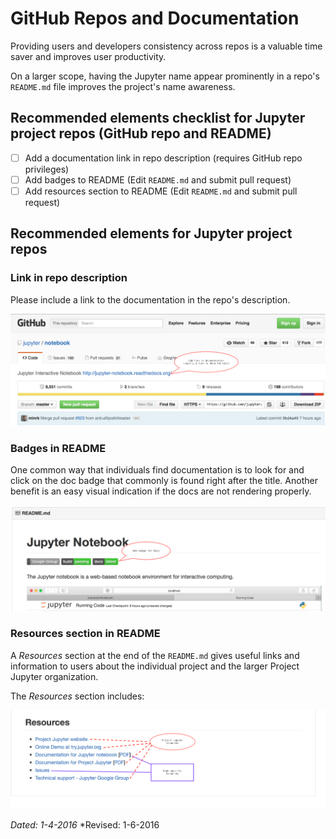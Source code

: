 # GitHub Repos and Documentation

Providing users and developers consistency across repos is a valuable time
saver and improves user productivity.

On a larger scope, having the Jupyter name appear prominently in a repo's
`README.md` file improves the project's name awareness.

## Recommended elements checklist for Jupyter project repos (GitHub repo and README)
- [ ] Add a documentation link in repo description (requires GitHub repo
      privileges)
- [ ] Add badges to README (Edit `README.md` and submit pull request)
- [ ] Add resources section to README (Edit `README.md` and submit pull request)

## Recommended elements for Jupyter project repos

### Link in repo description
Please include a link to the documentation in the repo's description.

![Repo description and documentation link](static/repo-description.png "Screenshot of documentation link in GitHub repo description")

### Badges in README
One common way that individuals find documentation is to look for and click
on the doc badge that commonly is found right after the title. Another
benefit is an easy visual indication if the docs are not rendering properly.

![Badges in README.md](static/repo-badges.png "Screenshot of badges displayed under the repo title in the README file")

### Resources section in README

A *Resources* section at the end of the `README.md` gives useful links and
information to users about the individual project and the larger Project
Jupyter organization.

The *Resources* section includes:

![Resources section in `README.md`](static/repo-resources.png "Screenshot of resource list at end of README file")

*Dated: 1-4-2016*
*Revised: 1-6-2016
